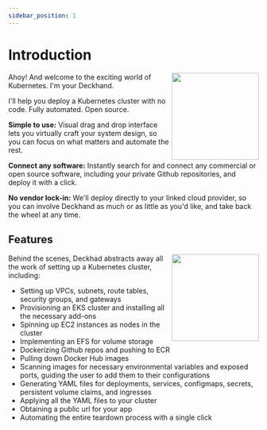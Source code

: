 ```yaml
---
sidebar_position: 1
---
```


# Introduction

<img align="right" src="/img/ship-character.png" width="175" />

Ahoy! And welcome to the exciting world of Kubernetes. I'm your Deckhand.

I'll help you deploy a Kubernetes cluster with no code. Fully automated. Open source.

**Simple to use:** Visual drag and drop interface lets you virtually craft your system design, so you can focus on what matters and automate the rest.

**Connect any software:** Instantly search for and connect any commercial or open source software, including your private Github repositories, and deploy it with a click.

**No vendor lock-in:** We'll deploy directly to your linked cloud provider, so you can involve Deckhand as much or as little as you'd like, and take back the wheel at any time.

## Features

<img align="right" src="/img/deckhandlogoicon.png" width="175" />

Behind the scenes, Deckhad abstracts away all the work of setting up a Kubernetes cluster, including:

- Setting up VPCs, subnets, route tables, security groups, and gateways
- Provisioning an EKS cluster and installing all the necessary add-ons
- Spinning up EC2 instances as nodes in the cluster
- Implementing an EFS for volume storage
- Dockerizing Github repos and pushing to ECR
- Pulling down Docker Hub images
- Scanning images for necessary environmental variables and exposed ports, guiding the user to add them to their configurations
- Generating YAML files for deployments, services, configmaps, secrets, persistent volume claims, and ingresses
- Applying all the YAML files to your cluster
- Obtaining a public url for your app
- Automating the entire teardown process with a single click
